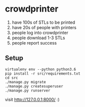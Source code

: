 # crowdprinter

1. have 100s of STLs to be printed
2. have 20s of people with printers
3. people log into crowdprinter
4. people download 1-3 STLs
5. people report success

## Setup

```
virtualenv env --python python3.6
pip install -r src/requirements.txt
cd src
./manage.py migrate
./manage.py createsuperuser
./manage.py runserver
```

visit http://127.0.0.1:8000/ :)
